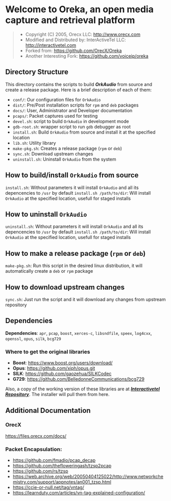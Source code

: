 # Welcome to Oreka, an open media capture and retrieval platform

> - Copyright (C) 2005, Orecx LLC: http://www.orecx.com
> - Modified and Distributed by: InterActiveTel LLC: http://interactivetel.com
> - Forked from: https://github.com/OrecX/Oreka
> - Another Interesting Fork: https://github.com/voiceip/oreka


## Directory Structure

This directory contains the scripts to build ***OrkAudio*** from source and create a release package. Here is a brief description of each of them:

- `conf/`: Our configuration files for `OrkAudio`
- `dist/`: Pre/Post installation scripts for `rpm` and `deb` packages
- `docs/`: User, Administrator and Developer documentation
- `pcaps/`: Packet captures used for testing
- `devel.sh`: script to build `OrkAudio` in development mode
- `gdb-root.sh`: wrapper script to run `gdb` debugger as root
- `install.sh`: Build `OrkAudio` from source and install it at the specified location
- `lib.sh`: Utility library
- `make-pkg.sh`: Creates a release package (`rpm` or `deb`)
- `sync.sh`: Download upstream changes
- `uninstall.sh`: Uninstall `OrkAudio` from the system

## How to build/install `OrkAudio` from source
`install.sh`: Without parameters it will install `OrkAudio` and all its depencencies to `/usr` by default
`install.sh /path/to/dir`: Will install `OrkAudio` at the specified location, usefull for staged installs

## How to uninstall `OrkAudio`
`uninstall.sh`: Without parameters it will install `OrkAudio` and all its depencencies to `/usr` by default
`install.sh /path/to/dir`: Will install `OrkAudio` at the specified location, usefull for staged installs

## How to make a release package (`rpm` or `deb`)
`make-pkg.sh`: Run this script in the desired linux distribution, it will automatically create a `deb` or `rpm` package

## How to download upstream changes
`sync.sh`: Just run the script and it will download any changes from upstream repository

## Dependencies
**Dependencies**: `apr`, `pcap`, `boost`, `xerces-c`, `libsndfile`, `speex`, `log4cxx`, `openssl`, `opus`, `silk`, `bcg729`

### Where to get the original libraries

- **Boost**: <https://www.boost.org/users/download/>
- **Opus**: <https://github.com/xiph/opus.git>
- **SILK**: <https://github.com/gaozehua/SILKCodec>
- **G729**: <https://github.com/BelledonneCommunications/bcg729>

Also, a copy of the working version of these libraries are at [**_Interactivetel Repository_**](https://packages.interactivetel.com). The installer will pull them from here.

## Additional Documentation

### OrecX
https://files.orecx.com/docs/

### Packet Encapsulation:
- <https://github.com/fmadio/pcap_decap>
- <https://github.com/thefloweringash/tzsp2pcap>
- <https://github.com/rs/tzsp>
- <https://web.archive.org/web/20050404125022/http://www.networkchemistry.com/support/appnotes/an001_tzsp.html>
- <https://ccie-or-null.net/tag/vntag/>
- <https://learnduty.com/articles/vn-tag-explained-configuration/>
